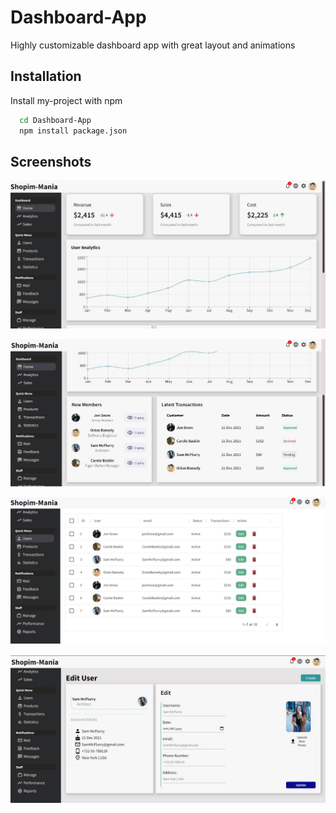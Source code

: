 
# Dashboard-App

Highly customizable dashboard app with great layout and animations

## Installation

Install my-project with npm

```bash
  cd Dashboard-App
  npm install package.json
```

## Screenshots

![App Screenshot](./images/home1.jpg)

![App Screenshot](./images/home2.jpg)

![App Screenshot](./images/users.jpg)

![App Screenshot](./images/editUser.jpg)

